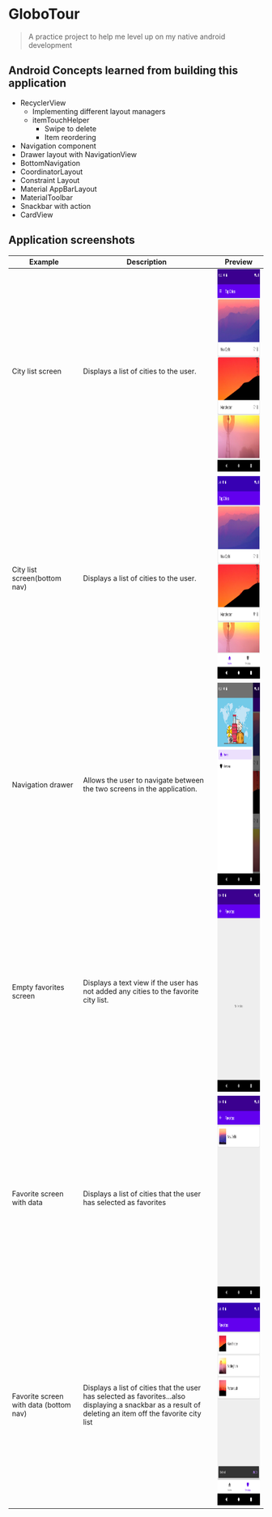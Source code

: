 # GloboTour

> A practice project to help me level up on my native android development

## Android Concepts learned from building this application
- RecyclerView
  - Implementing different layout managers
  - itemTouchHelper
    - Swipe to delete
    - Item reordering
- Navigation component
- Drawer layout with NavigationView
- BottomNavigation
- CoordinatorLayout
- Constraint Layout
- Material AppBarLayout
- MaterialToolbar
- Snackbar with action
- CardView

## Application screenshots

|Example|Description|Preview|
|-------|-------|-----------|
| City list screen | Displays a list of cities to the user. | <img src ="screenshots/main_screen.png" width=214 height=400> |
| City list screen(bottom nav) | Displays a list of cities to the user. | <img src ="screenshots/main_screen_bottom_nav.png" width=214 height=400> |
| Navigation drawer| Allows the user to navigate between the two screens in the application. | <img src ="screenshots/nav_drawer_on_main_screen.png" width=214 height=400> |
| Empty favorites screen | Displays a text view if the user has not added any cities to the favorite city list. | <img src ="screenshots/empty_favorites.png" width=214 height=400> |
| Favorite screen with data | Displays a list of cities that the user has selected as favorites | <img src ="screenshots/favorites_screen.png" width=214 height=400> |
| Favorite screen with data (bottom nav) | Displays a list of cities that the user has selected as favorites...also displaying a snackbar as a result of deleting an item off the favorite city list | <img src ="screenshots/swipe_to_delete.png" width=214 height=400> |
